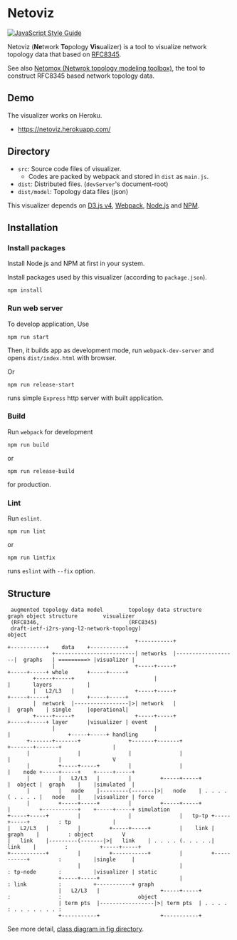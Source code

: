# Netoviz

[![JavaScript Style Guide](https://img.shields.io/badge/code_style-standard-brightgreen.svg)](https://standardjs.com)

Netoviz (**Ne**twork **To**pology **Vis**ualizer) is a tool to visualize network topology data that based on
[RFC8345](https://datatracker.ietf.org/doc/rfc8345/).

See also [Netomox (Netwrok topology modeling toolbox)](https://github.com/corestate55/netomox), the tool to construct RFC8345 based network topology data.

## Demo

The visualizer works on Heroku.

* https://netoviz.herokuapp.com/

## Directory

* `src`: Source code files of visualizer.
  * Codes are packed by webpack and stored in `dist` as `main.js`.
* `dist`: Distributed files. (`devServer`'s document-root)
* `dist/model`: Topology data files (json)

This visualizer depends on [D3.js v4](https://d3js.org/),
[Webpack](https://webpack.js.org/),
[Node.js](https://nodejs.org/ja/) and [NPM](https://www.npmjs.com/).

## Installation

### Install packages

Install Node.js and NPM at first in your system.

Install packages used by this visualizer (according to `package.json`).
```
npm install
```

### Run web server
To develop application, Use
```
npm run start
```
Then, it builds app as development mode,
run `webpack-dev-server` and opens `dist/index.html` with browser.

Or
```
npm run release-start
```
runs simple `Express` http server with built application.

### Build

Run `webpack` for development
```
npm run build
```
or 
```
npm run release-build
```
for production.

### Lint

Run `eslint`.
```
npm run lint
```
or
```
npm run lintfix
```
runs `eslint` with `--fix` option.

## Structure

```
 augmented topology data model        topology data structure       graph object structure        visualizer
 (RFC8346,                            (RFC8345)
 draft-ietf-i2rs-yang-l2-network-topology)                                               object
                                        +-----------+                   +-----------+    data    +-----------+
              +-------------------------| networks  |-------------------|  graphs   | =========> |visualizer |
              |                         +-----+-----+                   +-----+-----+ whole      +-----+-----+
        +-----+-----+                         |                               |       layers           |
        |   L2/L3   |                   +-----+-----+                   +-----+-----+            +-----+-----+
        |  network  |-----------------|>| network   |                   |  graph    | single     |operational|
        +-----+-----+                   +-----+-----+                   +-----+-----+ layer      |visualizer | event
              |                               |                               |                  +-----+-----+ handling
      +-------+-------+               +-------+-------+               +-------+-------+                |
      |               |               |               |               |               |                V
      |         +-----+-----+         |               |               |    node +-----+-----+    +-----+-----+
      |         |   L2/L3   |         |         +-----+-----+         |  object |  graph    |    |simulated  |
      |         |   node    |---------(-------|>|   node    | . . . . ( . . . . |   node    |    |visualizer | force
      |         +-----+-----+         |         +-----+-----+         |         +-----------+    +-----+-----+ simulation
+-----+-----+         |               |               |   tp-tp +-----+-----+         : tp             |
|   L2/L3   |         |         +-----+-----+         |    link |  graph    |         : object         V
|   link    |---------(-------|>|   link    | . . . . (. . . . .|   link    |         :          +-----+-----+
+-----------+         |         +-----------+         |         +-----------+         :          |single     |
                      |                               |               : tp-node       :          |visualizer | static
                +-----+-----+                         |               : link          :          +-----------+ graph
                |   L2/L3   |                   +-----+-----+         :               :                        object
                | term pts  |-----------------|>| term pts  | . . . . : . . . . . . . :
                +-----------+                   +-----------+
```

See more detail, [class diagram in fig directory](./fig/).
